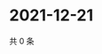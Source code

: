 # 2021-12-21

共 0 条

<!-- BEGIN WEIBO -->
<!-- 最后更新时间 Tue Dec 21 2021 23:12:40 GMT+0800 (China Standard Time) -->

<!-- END WEIBO -->
